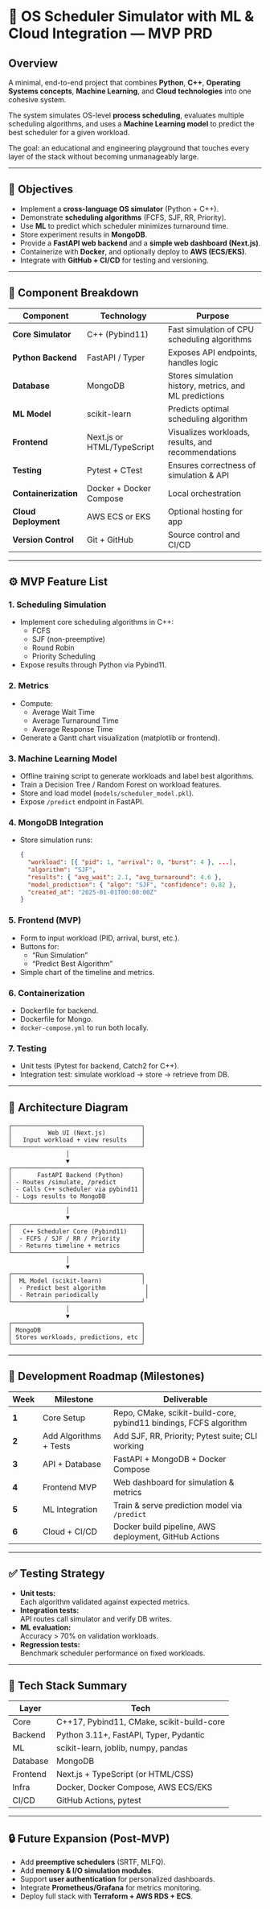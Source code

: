 # 🧠 OS Scheduler Simulator with ML & Cloud Integration — MVP PRD

## Overview
A minimal, end-to-end project that combines **Python**, **C++**, **Operating Systems concepts**, **Machine Learning**, and **Cloud technologies** into one cohesive system.

The system simulates OS-level **process scheduling**, evaluates multiple scheduling algorithms, and uses a **Machine Learning model** to predict the best scheduler for a given workload.

The goal: an educational and engineering playground that touches every layer of the stack without becoming unmanageably large.

---

## 🎯 Objectives
- Implement a **cross-language OS simulator** (Python + C++).
- Demonstrate **scheduling algorithms** (FCFS, SJF, RR, Priority).
- Use **ML** to predict which scheduler minimizes turnaround time.
- Store experiment results in **MongoDB**.
- Provide a **FastAPI web backend** and a **simple web dashboard (Next.js)**.
- Containerize with **Docker**, and optionally deploy to **AWS (ECS/EKS)**.
- Integrate with **GitHub + CI/CD** for testing and versioning.

---

## 🧩 Component Breakdown

| Component | Technology | Purpose |
|------------|-------------|----------|
| **Core Simulator** | C++ (Pybind11) | Fast simulation of CPU scheduling algorithms |
| **Python Backend** | FastAPI / Typer | Exposes API endpoints, handles logic |
| **Database** | MongoDB | Stores simulation history, metrics, and ML predictions |
| **ML Model** | scikit-learn | Predicts optimal scheduling algorithm |
| **Frontend** | Next.js or HTML/TypeScript | Visualizes workloads, results, and recommendations |
| **Testing** | Pytest + CTest | Ensures correctness of simulation & API |
| **Containerization** | Docker + Docker Compose | Local orchestration |
| **Cloud Deployment** | AWS ECS or EKS | Optional hosting for app |
| **Version Control** | Git + GitHub | Source control and CI/CD |

---

## ⚙️ MVP Feature List

### 1. Scheduling Simulation
- Implement core scheduling algorithms in C++:
  - FCFS
  - SJF (non-preemptive)
  - Round Robin
  - Priority Scheduling
- Expose results through Python via Pybind11.

### 2. Metrics
- Compute:
  - Average Wait Time
  - Average Turnaround Time
  - Average Response Time
- Generate a Gantt chart visualization (matplotlib or frontend).

### 3. Machine Learning Model
- Offline training script to generate workloads and label best algorithms.
- Train a Decision Tree / Random Forest on workload features.
- Store and load model (`models/scheduler_model.pkl`).
- Expose `/predict` endpoint in FastAPI.

### 4. MongoDB Integration
- Store simulation runs:
  ```json
  {
    "workload": [{ "pid": 1, "arrival": 0, "burst": 4 }, ...],
    "algorithm": "SJF",
    "results": { "avg_wait": 2.1, "avg_turnaround": 4.6 },
    "model_prediction": { "algo": "SJF", "confidence": 0.82 },
    "created_at": "2025-01-01T00:00:00Z"
  }
  ```

### 5. Frontend (MVP)
- Form to input workload (PID, arrival, burst, etc.).
- Buttons for:
  - “Run Simulation”
  - “Predict Best Algorithm”
- Simple chart of the timeline and metrics.

### 6. Containerization
- Dockerfile for backend.
- Dockerfile for Mongo.
- `docker-compose.yml` to run both locally.

### 7. Testing
- Unit tests (Pytest for backend, Catch2 for C++).
- Integration test: simulate workload → store → retrieve from DB.

---

## 🧠 Architecture Diagram
```
┌────────────────────────────────────┐
│          Web UI (Next.js)          │
│   Input workload + view results    │
└────────────────────────────────────┘
                │
                ▼
┌────────────────────────────────────┐
│       FastAPI Backend (Python)     │
│ - Routes /simulate, /predict       │
│ - Calls C++ scheduler via pybind11 │
│ - Logs results to MongoDB          │
└────────────────────────────────────┘
                │
                ▼
┌────────────────────────────────────┐
│   C++ Scheduler Core (Pybind11)    │
│  - FCFS / SJF / RR / Priority      │
│  - Returns timeline + metrics      │
└────────────────────────────────────┘
                │
                ▼
┌────────────────────────────────────┐
│  ML Model (scikit-learn)           │
│  - Predict best algorithm           │
│  - Retrain periodically             │
└────────────────────────────────────┘
                │
                ▼
┌────────────────────────────────────┐
│ MongoDB                            │
│ Stores workloads, predictions, etc │
└────────────────────────────────────┘
```

---

## 🚀 Development Roadmap (Milestones)

| Week | Milestone | Deliverable |
|------|------------|-------------|
| **1** | Core Setup | Repo, CMake, scikit-build-core, pybind11 bindings, FCFS algorithm |
| **2** | Add Algorithms + Tests | Add SJF, RR, Priority; Pytest suite; CLI working |
| **3** | API + Database | FastAPI + MongoDB + Docker Compose |
| **4** | Frontend MVP | Web dashboard for simulation & metrics |
| **5** | ML Integration | Train & serve prediction model via `/predict` |
| **6** | Cloud + CI/CD | Docker build pipeline, AWS deployment, GitHub Actions |

---

## ✅ Testing Strategy
- **Unit tests:**  
  Each algorithm validated against expected metrics.
- **Integration tests:**  
  API routes call simulator and verify DB writes.
- **ML evaluation:**  
  Accuracy > 70% on validation workloads.
- **Regression tests:**  
  Benchmark scheduler performance on fixed workloads.

---

## 🧰 Tech Stack Summary
| Layer | Tech |
|--------|------|
| Core | C++17, Pybind11, CMake, scikit-build-core |
| Backend | Python 3.11+, FastAPI, Typer, Pydantic |
| ML | scikit-learn, joblib, numpy, pandas |
| Database | MongoDB |
| Frontend | Next.js + TypeScript (or HTML/CSS) |
| Infra | Docker, Docker Compose, AWS ECS/EKS |
| CI/CD | GitHub Actions, pytest |

---

## 🔒 Future Expansion (Post-MVP)
- Add **preemptive schedulers** (SRTF, MLFQ).
- Add **memory & I/O simulation modules**.
- Support **user authentication** for personalized dashboards.
- Integrate **Prometheus/Grafana** for metrics monitoring.
- Deploy full stack with **Terraform + AWS RDS + ECS**.
